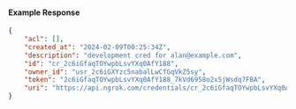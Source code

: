 <!-- Code generated for API Clients. DO NOT EDIT. -->

#### Example Response

```json
{
	"acl": [],
	"created_at": "2024-02-09T00:25:34Z",
	"description": "development cred for alan@example.com",
	"id": "cr_2c6iGfaqTOYwpbLsvYXq0AfY188",
	"owner_id": "usr_2c6iGXYzc5nabalLwCfGqVkZ5sy",
	"token": "2c6iGfaqTOYwpbLsvYXq0AfY188_7kVd6958o2x5jWsdq7FBA",
	"uri": "https://api.ngrok.com/credentials/cr_2c6iGfaqTOYwpbLsvYXq0AfY188"
}
```
